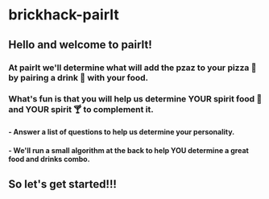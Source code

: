 # brickhack-pairIt
## Hello and welcome to pairIt!

### At pairIt we'll determine what will add the pzaz to your pizza :pizza: by pairing a drink :tropical_drink: with your food.  

### What's fun is that you will help us determine YOUR spirit food :poultry_leg: and YOUR spirit :cocktail: to complement it.

#### - Answer a list of questions to help us determine your personality.
#### - We'll run a small algorithm at the back to help YOU determine a great food and drinks combo.

## So let's get started!!!
